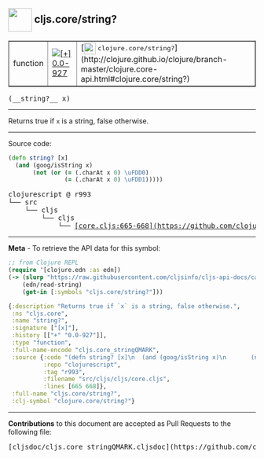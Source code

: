 ## <img width="48px" valign="middle" src="http://i.imgur.com/Hi20huC.png"> cljs.core/string?

 <table border="1">
<tr>

<td>function</td>
<td><a href="https://github.com/cljsinfo/cljs-api-docs/tree/0.0-927"><img valign="middle" alt="[+] 0.0-927" src="https://img.shields.io/badge/+-0.0--927-lightgrey.svg"></a> </td>
<td>
[<img height="24px" valign="middle" src="http://i.imgur.com/1GjPKvB.png"> <samp>clojure.core/string?</samp>](http://clojure.github.io/clojure/branch-master/clojure.core-api.html#clojure.core/string?)
</td>
</tr>
</table>

 <samp>
(__string?__ x)<br>
</samp>

---

Returns true if `x` is a string, false otherwise.

---




Source code:

```clj
(defn string? [x]
  (and (goog/isString x)
       (not (or (= (.charAt x 0) \uFDD0)
                (= (.charAt x 0) \uFDD1)))))
```

 <pre>
clojurescript @ r993
└── src
    └── cljs
        └── cljs
            └── <ins>[core.cljs:665-668](https://github.com/clojure/clojurescript/blob/r993/src/cljs/cljs/core.cljs#L665-L668)</ins>
</pre>


---

__Meta__ - To retrieve the API data for this symbol:

```clj
;; from Clojure REPL
(require '[clojure.edn :as edn])
(-> (slurp "https://raw.githubusercontent.com/cljsinfo/cljs-api-docs/catalog/cljs-api.edn")
    (edn/read-string)
    (get-in [:symbols "cljs.core/string?"]))
```

```clj
{:description "Returns true if `x` is a string, false otherwise.",
 :ns "cljs.core",
 :name "string?",
 :signature ["[x]"],
 :history [["+" "0.0-927"]],
 :type "function",
 :full-name-encode "cljs.core_stringQMARK",
 :source {:code "(defn string? [x]\n  (and (goog/isString x)\n       (not (or (= (.charAt x 0) \\uFDD0)\n                (= (.charAt x 0) \\uFDD1)))))",
          :repo "clojurescript",
          :tag "r993",
          :filename "src/cljs/cljs/core.cljs",
          :lines [665 668]},
 :full-name "cljs.core/string?",
 :clj-symbol "clojure.core/string?"}

```

---

__Contributions__ to this document are accepted as Pull Requests to the following file:

 <pre>
[cljsdoc/cljs.core_stringQMARK.cljsdoc](https://github.com/cljsinfo/cljs-api-docs/blob/master/cljsdoc/cljs.core_stringQMARK.cljsdoc)
</pre>

